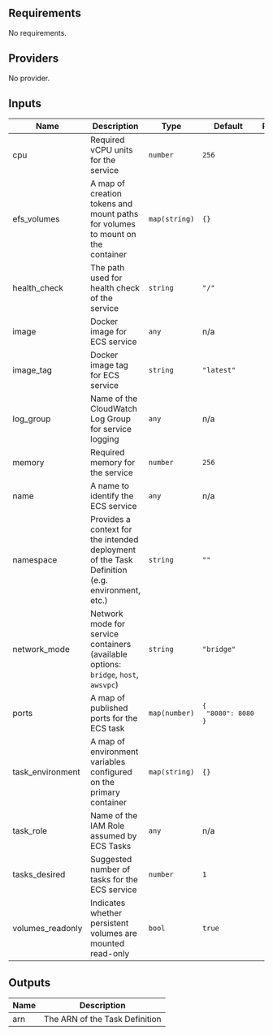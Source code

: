 ## Requirements

No requirements.

## Providers

No provider.

## Inputs

| Name | Description | Type | Default | Required |
|------|-------------|------|---------|:--------:|
| cpu | Required vCPU units for the service | `number` | `256` | no |
| efs\_volumes | A map of creation tokens and mount paths for volumes to mount on the container | `map(string)` | `{}` | no |
| health\_check | The path used for health check of the service | `string` | `"/"` | no |
| image | Docker image for ECS service | `any` | n/a | yes |
| image\_tag | Docker image tag for ECS service | `string` | `"latest"` | no |
| log\_group | Name of the CloudWatch Log Group for service logging | `any` | n/a | yes |
| memory | Required memory for the service | `number` | `256` | no |
| name | A name to identify the ECS service | `any` | n/a | yes |
| namespace | Provides a context for the intended deployment of the Task Definition (e.g. environment, etc.) | `string` | `""` | no |
| network\_mode | Network mode for service containers (available options: `bridge`, `host`, `awsvpc`) | `string` | `"bridge"` | no |
| ports | A map of published ports for the ECS task | `map(number)` | <pre>{<br>  "8080": 8080<br>}</pre> | no |
| task\_environment | A map of environment variables configured on the primary container | `map(string)` | `{}` | no |
| task\_role | Name of the IAM Role assumed by ECS Tasks | `any` | n/a | yes |
| tasks\_desired | Suggested number of tasks for the ECS service | `number` | `1` | no |
| volumes\_readonly | Indicates whether persistent volumes are mounted read-only | `bool` | `true` | no |

## Outputs

| Name | Description |
|------|-------------|
| arn | The ARN of the Task Definition |

